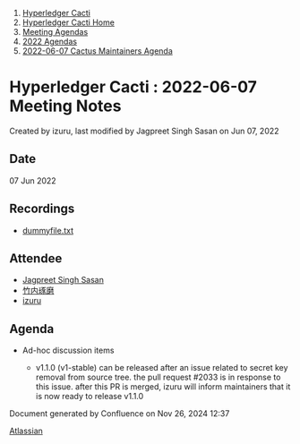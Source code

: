 1. [Hyperledger Cacti](index.html)
2. [Hyperledger Cacti Home](Hyperledger-Cacti-Home_20414469.html)
3. [Meeting Agendas](Meeting-Agendas_20414488.html)
4. [2022 Agendas](2022-Agendas_20415317.html)
5. [2022-06-07 Cactus Maintainers Agenda](2022-06-07-Cactus-Maintainers-Agenda_20415449.html)

# Hyperledger Cacti : 2022-06-07 Meeting Notes

Created by izuru, last modified by Jagpreet Singh Sasan on Jun 07, 2022

## Date

07 Jun 2022

## Recordings

- [dummyfile.txt](attachments/20415449/20415453.txt)

## Attendee

- [Jagpreet Singh Sasan](https://lf-hyperledger.atlassian.net/wiki/people/5d319526fe0a0d0c857abe59?ref=confluence)
- [竹内琢磨](https://lf-hyperledger.atlassian.net/wiki/people/70121:99daf5c8-226c-43d4-9f24-0a46a0546192?ref=confluence)
- [izuru](https://lf-hyperledger.atlassian.net/wiki/people/625569d1eee0a9006ab7e9d8?ref=confluence)

## Agenda

- Ad-hoc discussion items
  
  - v1.1.0 (v1-stable) can be released after an issue related to secret key removal from source tree. the pull request #2033 is in response to this issue. after this PR is merged, izuru will inform maintainers that it is now ready to release v1.1.0

Document generated by Confluence on Nov 26, 2024 12:37

[Atlassian](http://www.atlassian.com/)
